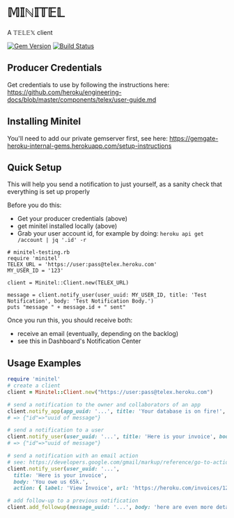 # 𝕄𝕀ℕ𝕀𝕋𝔼𝕃
A 𝕋𝔼𝕃𝔼𝕏 client

[![Gem Version](https://badge.fury.io/rb/minitel.svg)](http://badge.fury.io/rb/minitel)
[![Build Status](https://travis-ci.org/heroku/minitel.svg?branch=master)](https://travis-ci.org/heroku/minitel)

## Producer Credentials

Get credentials to use by following the instructions here: https://github.com/heroku/engineering-docs/blob/master/components/telex/user-guide.md

## Installing Minitel
You'll need to add our private gemserver first, see here: <https://gemgate-heroku-internal-gems.herokuapp.com/setup-instructions>

## Quick Setup
This will help you send a notification to just yourself, as a sanity check that everything is set up properly

Before you do this:
- Get your producer credentials (above)
- get minitel installed locally (above)
- Grab your user account id, for example by doing: `heroku api get /account | jq '.id' -r`

```
# minitel-testing.rb
require 'minitel'
TELEX_URL = 'https://user:pass@telex.heroku.com'
MY_USER_ID = '123'

client = Minitel::Client.new(TELEX_URL)

message = client.notify_user(user_uuid: MY_USER_ID, title: 'Test Notification', body: 'Test Notification Body.')
puts "message " + message.id + " sent"
```

Once you run this, you should receive both:
- receive an email (eventually, depending on the backlog)
- see this in Dashboard's Notification Center

## Usage Examples

``` ruby
require 'minitel'
# create a client
client = Minitel::Client.new("https://user:pass@telex.heroku.com")

# send a notification to the owner and collaborators of an app
client.notify_app(app_uuid: '...', title: 'Your database is on fire!', body: 'Sorry.')
# => {"id"=>"uuid of message"}

# send a notification to a user
client.notify_user(user_uuid: '...', title: 'Here is your invoice', body: 'You owe us 65k.')
# => {"id"=>"uuid of message"}

# send a notification with an email action
# see: https://developers.google.com/gmail/markup/reference/go-to-action
client.notify_user(user_uuid: '...',
  title: 'Here is your invoice',
  body: 'You owe us 65k.',
  action: { label: 'View Invoice', url: 'https://heroku.com/invoices/12345-12-98765'})

# add follow-up to a previous notification
client.add_followup(message_uuid: '...', body: 'here are even more details')
```
